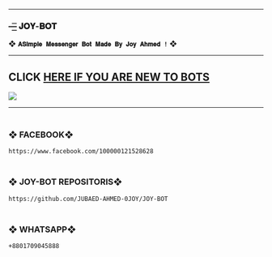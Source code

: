 --------

###  —͟͟͞ 𝐉𝐎𝐘-𝐁𝐎𝐓
❖ **`𝐀𝐒𝐢𝐦𝐩𝐥𝐞 𝐌𝐞𝐬𝐬𝐞𝐧𝐠𝐞𝐫 𝐁𝐨𝐭 𝐌𝐚𝐝𝐞 𝐁𝐲 𝐉𝐨𝐲 𝐀𝐡𝐦𝐞𝐝 !`** ❖

----------
## CLICK <a href="https://github.com/JUBAED-AHMED-0JOY/JOY-BOT/issues">HERE IF YOU ARE NEW TO BOTS</a>


<img src='https://i.imgur.com/FJpu40m.jpeg'/>

-------



### <br>   ❖ FACEBOOK❖
```
https://www.facebook.com/100000121528628
```
### <br>   ❖ JOY-BOT REPOSITORIS❖
```
https://github.com/JUBAED-AHMED-0JOY/JOY-BOT
```
### <br>   ❖ WHATSAPP❖
```
+8801709045888
```
